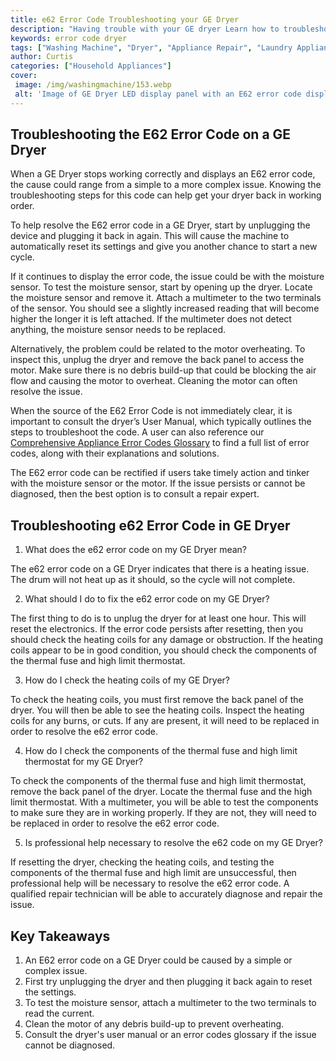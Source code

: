 ```yaml
---
title: e62 Error Code Troubleshooting your GE Dryer
description: "Having trouble with your GE dryer Learn how to troubleshoot the e62 error code and get back up and running quickly with this comprehensive guide"
keywords: error code dryer
tags: ["Washing Machine", "Dryer", "Appliance Repair", "Laundry Appliances"]
author: Curtis
categories: ["Household Appliances"]
cover: 
 image: /img/washingmachine/153.webp
 alt: 'Image of GE Dryer LED display panel with an E62 error code displayed'
---
```

## Troubleshooting the E62 Error Code on a GE Dryer

When a GE Dryer stops working correctly and displays an E62 error code, the cause could range from a simple to a more complex issue. Knowing the troubleshooting steps for this code can help get your dryer back in working order.

To help resolve the E62 error code in a GE Dryer, start by unplugging the device and plugging it back in again. This will cause the machine to automatically reset its settings and give you another chance to start a new cycle. 

If it continues to display the error code, the issue could be with the moisture sensor. To test the moisture sensor, start by opening up the dryer. Locate the moisture sensor and remove it. Attach a multimeter to the two terminals of the sensor. You should see a slightly increased reading that will become higher the longer it is left attached. If the multimeter does not detect anything, the moisture sensor needs to be replaced.

Alternatively, the problem could be related to the motor overheating. To inspect this, unplug the dryer and remove the back panel to access the motor. Make sure there is no debris build-up that could be blocking the air flow and causing the motor to overheat. Cleaning the motor can often resolve the issue.

When the source of the E62 Error Code is not immediately clear, it is important to consult the dryer’s User Manual, which typically outlines the steps to troubleshoot the code. A user can also reference our [Comprehensive Appliance Error Codes Glossary](./error-codes/) to find a full list of error codes, along with their explanations and solutions. 

The E62 error code can be rectified if users take timely action and tinker with the moisture sensor or the motor. If the issue persists or cannot be diagnosed, then the best option is to consult a repair expert.

## Troubleshooting e62 Error Code in GE Dryer 

1. What does the e62 error code on my GE Dryer mean? 

The e62 error code on a GE Dryer indicates that there is a heating issue. The drum will not heat up as it should, so the cycle will not complete. 

2. What should I do to fix the e62 error code on my GE Dryer? 

The first thing to do is to unplug the dryer for at least one hour. This will reset the electronics. If the error code persists after resetting, then you should check the heating coils for any damage or obstruction. If the heating coils appear to be in good condition, you should check the components of the thermal fuse and high limit thermostat. 

3. How do I check the heating coils of my GE Dryer? 

To check the heating coils, you must first remove the back panel of the dryer. You will then be able to see the heating coils. Inspect the heating coils for any burns, or cuts. If any are present, it will need to be replaced in order to resolve the e62 error code.

4. How do I check the components of the thermal fuse and high limit thermostat for my GE Dryer? 

To check the components of the thermal fuse and high limit thermostat, remove the back panel of the dryer. Locate the thermal fuse and the high limit thermostat. With a multimeter, you will be able to test the components to make sure they are in working properly. If they are not, they will need to be replaced in order to resolve the e62 error code. 

5. Is professional help necessary to resolve the e62 code on my GE Dryer? 

If resetting the dryer, checking the heating coils, and testing the components of the thermal fuse and high limit are unsuccessful, then professional help will be necessary to resolve the e62 error code. A qualified repair technician will be able to accurately diagnose and repair the issue.

## Key Takeaways

1. An E62 error code on a GE Dryer could be caused by a simple or complex issue. 
2. First try unplugging the dryer and then plugging it back again to reset the settings.
3. To test the moisture sensor, attach a multimeter to the two terminals to read the current.
4. Clean the motor of any debris build-up to prevent overheating.
5. Consult the dryer's user manual or an error codes glossary if the issue cannot be diagnosed.
